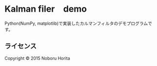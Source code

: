Kalman filer　demo
===================
Python(NumPy, matplotlib)で実装したカルマンフィルタのデモプログラムです。

ライセンス
-----------
Copyright &copy; 2015 Noboru Horita